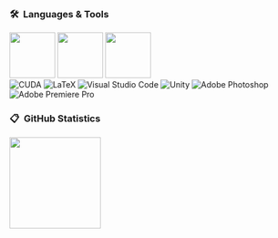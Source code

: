 <h3 align="left">🛠️ &nbsp;Languages & Tools</h3>

<img height="80px" src="https://github.com/SAWARATSUKI/ServiceLogos/raw/main/C%2CC%23%2CC%2B%2B/All.png"></img>
<img height="80px" src="https://github.com/SAWARATSUKI/ServiceLogos/raw/main/Python/Python.png"></img>
<img height="80px" src="https://github.com/SAWARATSUKI/ServiceLogos/raw/main/Java/Java.png"></img>
<br>
![CUDA](https://img.shields.io/badge/cuda-%2376B900.svg?style=for-the-badge&logo=nVIDIA&logoColor=white)
![LaTeX](https://img.shields.io/badge/latex-%23008080.svg?style=for-the-badge&logo=latex&logoColor=white)
![Visual Studio Code](https://img.shields.io/badge/VS%20Code-0078d7.svg?style=for-the-badge&logo=visual-studio-code&logoColor=white)
![Unity](https://img.shields.io/badge/unity-%23000000.svg?style=for-the-badge&logo=unity&logoColor=white)
![Adobe Photoshop](https://img.shields.io/badge/photoshop-%2331A8FF.svg?style=for-the-badge&logo=adobe%20photoshop&logoColor=white)
![Adobe Premiere Pro](https://img.shields.io/badge/Premiere-9999FF.svg?style=for-the-badge&logo=Adobe%20Premiere%20Pro&logoColor=white)

<h3 align="left">📋 &nbsp;GitHub Statistics</h3>
<img height="160em" src="https://github-readme-stats-eight-theta.vercel.app/api?username=orzzzjq&show_icons=true&theme=nord&include_all_commits=true&count_private=true&hide_title=true"/>
